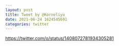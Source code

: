 ```yaml
--- 
layout: post 
title: Tweet by @Korneliyu 
date: 2021-06-24 1624545691 
categories: twitter 
--- 
```

https://twitter.com/o/status/1408072781934305281